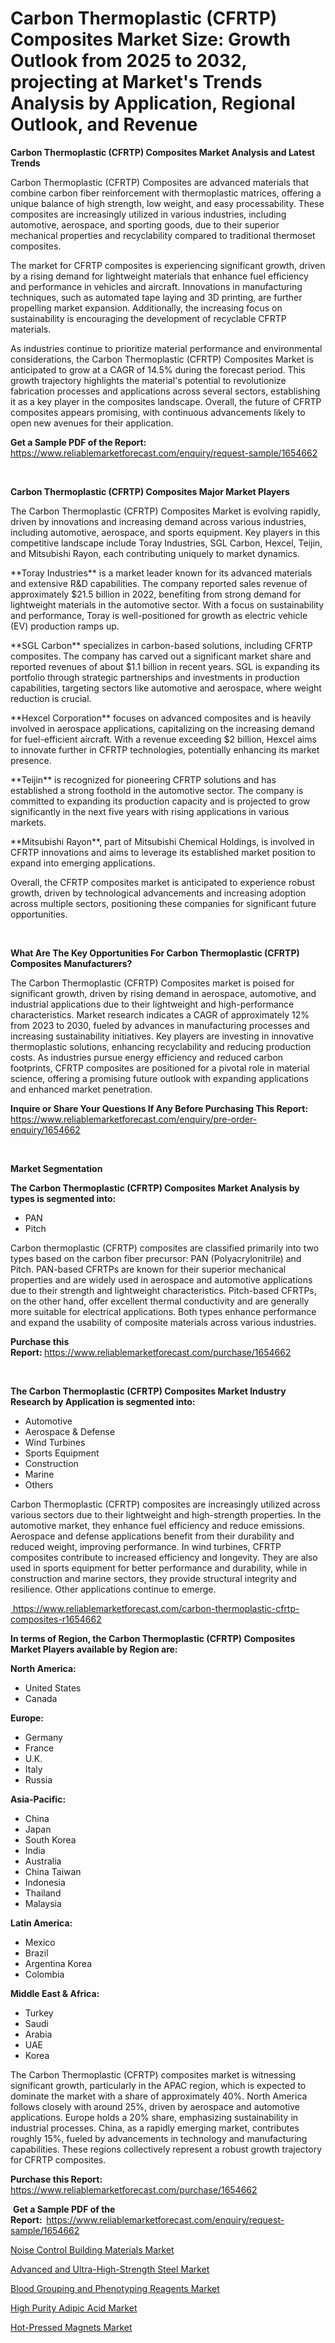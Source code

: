 <p><h1>Carbon Thermoplastic (CFRTP) Composites Market Size: Growth Outlook from 2025 to 2032, projecting at Market's Trends Analysis by Application, Regional Outlook, and Revenue</h1></p><p><strong>Carbon Thermoplastic (CFRTP) Composites Market Analysis and Latest Trends</strong></p>
<p><p>Carbon Thermoplastic (CFRTP) Composites are advanced materials that combine carbon fiber reinforcement with thermoplastic matrices, offering a unique balance of high strength, low weight, and easy processability. These composites are increasingly utilized in various industries, including automotive, aerospace, and sporting goods, due to their superior mechanical properties and recyclability compared to traditional thermoset composites.</p><p>The market for CFRTP composites is experiencing significant growth, driven by a rising demand for lightweight materials that enhance fuel efficiency and performance in vehicles and aircraft. Innovations in manufacturing techniques, such as automated tape laying and 3D printing, are further propelling market expansion. Additionally, the increasing focus on sustainability is encouraging the development of recyclable CFRTP materials. </p><p>As industries continue to prioritize material performance and environmental considerations, the Carbon Thermoplastic (CFRTP) Composites Market is anticipated to grow at a CAGR of 14.5% during the forecast period. This growth trajectory highlights the material's potential to revolutionize fabrication processes and applications across several sectors, establishing it as a key player in the composites landscape. Overall, the future of CFRTP composites appears promising, with continuous advancements likely to open new avenues for their application.</p></p>
<p><strong>Get a Sample PDF of the Report:&nbsp;</strong> <a href="https://www.reliablemarketforecast.com/enquiry/request-sample/1654662?utm_campaign=1102&utm_medium=2&utm_source=Github&utm_content=ia&utm_term=04042025&utm_id=carbon-thermoplastic-cfrtp-composites">https://www.reliablemarketforecast.com/enquiry/request-sample/1654662</a></p>
<p>&nbsp;</p>
<p><strong>Carbon Thermoplastic (CFRTP) Composites Major Market Players</strong></p>
<p><p>The Carbon Thermoplastic (CFRTP) Composites Market is evolving rapidly, driven by innovations and increasing demand across various industries, including automotive, aerospace, and sports equipment. Key players in this competitive landscape include Toray Industries, SGL Carbon, Hexcel, Teijin, and Mitsubishi Rayon, each contributing uniquely to market dynamics.</p><p>**Toray Industries** is a market leader known for its advanced materials and extensive R&D capabilities. The company reported sales revenue of approximately $21.5 billion in 2022, benefiting from strong demand for lightweight materials in the automotive sector. With a focus on sustainability and performance, Toray is well-positioned for growth as electric vehicle (EV) production ramps up.</p><p>**SGL Carbon** specializes in carbon-based solutions, including CFRTP composites. The company has carved out a significant market share and reported revenues of about $1.1 billion in recent years. SGL is expanding its portfolio through strategic partnerships and investments in production capabilities, targeting sectors like automotive and aerospace, where weight reduction is crucial.</p><p>**Hexcel Corporation** focuses on advanced composites and is heavily involved in aerospace applications, capitalizing on the increasing demand for fuel-efficient aircraft. With a revenue exceeding $2 billion, Hexcel aims to innovate further in CFRTP technologies, potentially enhancing its market presence.</p><p>**Teijin** is recognized for pioneering CFRTP solutions and has established a strong foothold in the automotive sector. The company is committed to expanding its production capacity and is projected to grow significantly in the next five years with rising applications in various markets.</p><p>**Mitsubishi Rayon**, part of Mitsubishi Chemical Holdings, is involved in CFRTP innovations and aims to leverage its established market position to expand into emerging applications.</p><p>Overall, the CFRTP composites market is anticipated to experience robust growth, driven by technological advancements and increasing adoption across multiple sectors, positioning these companies for significant future opportunities.</p></p>
<p>&nbsp;</p>
<p><strong>What Are The Key Opportunities For Carbon Thermoplastic (CFRTP) Composites Manufacturers?</strong></p>
<p><p>The Carbon Thermoplastic (CFRTP) Composites market is poised for significant growth, driven by rising demand in aerospace, automotive, and industrial applications due to their lightweight and high-performance characteristics. Market research indicates a CAGR of approximately 12% from 2023 to 2030, fueled by advances in manufacturing processes and increasing sustainability initiatives. Key players are investing in innovative thermoplastic solutions, enhancing recyclability and reducing production costs. As industries pursue energy efficiency and reduced carbon footprints, CFRTP composites are positioned for a pivotal role in material science, offering a promising future outlook with expanding applications and enhanced market penetration.</p></p>
<p><strong>Inquire or Share Your Questions If Any Before Purchasing This Report:</strong> <a href="https://www.reliablemarketforecast.com/enquiry/pre-order-enquiry/1654662?utm_campaign=1102&utm_medium=2&utm_source=Github&utm_content=ia&utm_term=04042025&utm_id=carbon-thermoplastic-cfrtp-composites">https://www.reliablemarketforecast.com/enquiry/pre-order-enquiry/1654662</a></p>
<p>&nbsp;</p>
<p><strong>Market Segmentation</strong></p>
<p><strong>The Carbon Thermoplastic (CFRTP) Composites Market Analysis by types is segmented into:</strong></p>
<p><ul><li>PAN</li><li>Pitch</li></ul></p>
<p><p>Carbon thermoplastic (CFRTP) composites are classified primarily into two types based on the carbon fiber precursor: PAN (Polyacrylonitrile) and Pitch. PAN-based CFRTPs are known for their superior mechanical properties and are widely used in aerospace and automotive applications due to their strength and lightweight characteristics. Pitch-based CFRTPs, on the other hand, offer excellent thermal conductivity and are generally more suitable for electrical applications. Both types enhance performance and expand the usability of composite materials across various industries.</p></p>
<p><strong>Purchase this Report:&nbsp;</strong><a href="https://www.reliablemarketforecast.com/purchase/1654662?utm_campaign=1102&utm_medium=2&utm_source=Github&utm_content=ia&utm_term=04042025&utm_id=carbon-thermoplastic-cfrtp-composites">https://www.reliablemarketforecast.com/purchase/1654662</a></p>
<p>&nbsp;</p>
<p><strong>The Carbon Thermoplastic (CFRTP) Composites Market Industry Research by Application is segmented into:</strong></p>
<p><ul><li>Automotive</li><li>Aerospace & Defense</li><li>Wind Turbines</li><li>Sports Equipment</li><li>Construction</li><li>Marine</li><li>Others</li></ul></p>
<p><p>Carbon Thermoplastic (CFRTP) composites are increasingly utilized across various sectors due to their lightweight and high-strength properties. In the automotive market, they enhance fuel efficiency and reduce emissions. Aerospace and defense applications benefit from their durability and reduced weight, improving performance. In wind turbines, CFRTP composites contribute to increased efficiency and longevity. They are also used in sports equipment for better performance and durability, while in construction and marine sectors, they provide structural integrity and resilience. Other applications continue to emerge.</p></p>
<p><a href="https://www.reliablemarketforecast.com/carbon-thermoplastic-cfrtp-composites-r1654662?utm_campaign=1102&utm_medium=2&utm_source=Github&utm_content=ia&utm_term=04042025&utm_id=carbon-thermoplastic-cfrtp-composites">&nbsp;https://www.reliablemarketforecast.com/carbon-thermoplastic-cfrtp-composites-r1654662</a></p>
<p><strong>In terms of Region, the Carbon Thermoplastic (CFRTP) Composites Market Players available by Region are:</strong></p>
<p>
    <p> <strong> North America: </strong>
        <ul>
            <li>United States</li>
            <li>Canada</li>
        </ul>
        </p> 
    <p> <strong> Europe: </strong>
        <ul>
            <li>Germany</li>
            <li>France</li>
            <li>U.K.</li>
            <li>Italy</li>
            <li>Russia</li>
        </ul>
        </p> 
    <p> <strong> Asia-Pacific: </strong>
        <ul>
            <li>China</li>
            <li>Japan</li>
            <li>South Korea</li>
            <li>India</li>
            <li>Australia</li>
            <li>China Taiwan</li>
            <li>Indonesia</li>
            <li>Thailand</li>
            <li>Malaysia</li>
        </ul>
        </p> 
    <p> <strong> Latin America: </strong>
        <ul>
            <li>Mexico</li>
            <li>Brazil</li>
            <li>Argentina Korea</li>
            <li>Colombia</li>
        </ul>
        </p> 
    <p> <strong> Middle East & Africa: </strong>
        <ul>
            <li>Turkey</li>
            <li>Saudi</li>
            <li>Arabia</li>
            <li>UAE</li>
            <li>Korea</li>
        </ul>
    </p>
    </p>
<p><p>The Carbon Thermoplastic (CFRTP) composites market is witnessing significant growth, particularly in the APAC region, which is expected to dominate the market with a share of approximately 40%. North America follows closely with around 25%, driven by aerospace and automotive applications. Europe holds a 20% share, emphasizing sustainability in industrial processes. China, as a rapidly emerging market, contributes roughly 15%, fueled by advancements in technology and manufacturing capabilities. These regions collectively represent a robust growth trajectory for CFRTP composites.</p></p>
<p><strong>Purchase this Report: </strong><a href="https://www.reliablemarketforecast.com/purchase/1654662?utm_campaign=1102&utm_medium=2&utm_source=Github&utm_content=ia&utm_term=04042025&utm_id=carbon-thermoplastic-cfrtp-composites">https://www.reliablemarketforecast.com/purchase/1654662</a></p>
<p>&nbsp;<strong>Get a Sample PDF of the Report:&nbsp;&nbsp;</strong><a href="https://www.reliablemarketforecast.com/enquiry/request-sample/1654662?utm_campaign=1102&utm_medium=2&utm_source=Github&utm_content=ia&utm_term=04042025&utm_id=carbon-thermoplastic-cfrtp-composites">https://www.reliablemarketforecast.com/enquiry/request-sample/1654662</a></p>
<p><strong></strong></p>
<p><p><a href="https://github.com/cingozascard/Market-Research-Report-List-1/blob/main/noise-control-building-materials-market.md?utm_campaign=1102&utm_medium=2&utm_source=Github&utm_content=ia&utm_term=04042025&utm_id=carbon-thermoplastic-cfrtp-composites">Noise Control Building Materials Market</a></p><p><a href="https://github.com/yaldotiedegq/Market-Research-Report-List-1/blob/main/advanced-and-ultra-high-strength-steel-market.md?utm_campaign=1102&utm_medium=2&utm_source=Github&utm_content=ia&utm_term=04042025&utm_id=carbon-thermoplastic-cfrtp-composites">Advanced and Ultra-High-Strength Steel Market</a></p><p><a href="https://github.com/sacmatidora/Market-Research-Report-List-1/blob/main/blood-grouping-and-phenotyping-reagents-market.md?utm_campaign=1102&utm_medium=2&utm_source=Github&utm_content=ia&utm_term=04042025&utm_id=carbon-thermoplastic-cfrtp-composites">Blood Grouping and Phenotyping Reagents Market</a></p><p><a href="https://github.com/zalubakoraka/Market-Research-Report-List-1/blob/main/high-purity-adipic-acid-market.md?utm_campaign=1102&utm_medium=2&utm_source=Github&utm_content=ia&utm_term=04042025&utm_id=carbon-thermoplastic-cfrtp-composites">High Purity Adipic Acid Market</a></p><p><a href="https://github.com/airitaursela/Market-Research-Report-List-1/blob/main/hot-pressed-magnets-market.md?utm_campaign=1102&utm_medium=2&utm_source=Github&utm_content=ia&utm_term=04042025&utm_id=carbon-thermoplastic-cfrtp-composites">Hot-Pressed Magnets Market</a></p></p>